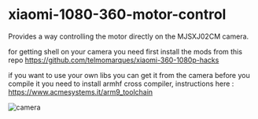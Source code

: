 # xiaomi-1080-360-motor-control
Provides a way controlling the motor directly on the MJSXJ02CM camera.

for getting shell on your camera you need first install the mods from this repo https://github.com/telmomarques/xiaomi-360-1080p-hacks

if you want to use your own libs you can get it from the camera
before you compile it you need to install armhf cross compiler, instructions here : https://www.acmesystems.it/arm9_toolchain

![camera](https://chinacoupon.info/wp-content/uploads/thumbs_dir/XIAOMI-Mijia-C90655-1080P-PT-360%C2%B0-IP-Camera-oc7l7x1zxxhttrwyf6ka4hdar6fn1p8ew5zwo3wya0.jpg)
